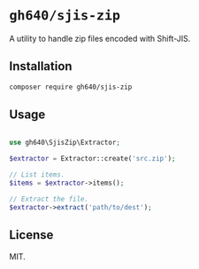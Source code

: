 # `gh640/sjis-zip`

A utility to handle zip files encoded with Shift-JIS.

## Installation

```bash
composer require gh640/sjis-zip
```

## Usage

```php

use gh640\SjisZip\Extractor;

$extractor = Extractor::create('src.zip');

// List items.
$items = $extractor->items();

// Extract the file.
$extractor->extract('path/to/dest');
```

## License

MIT.
